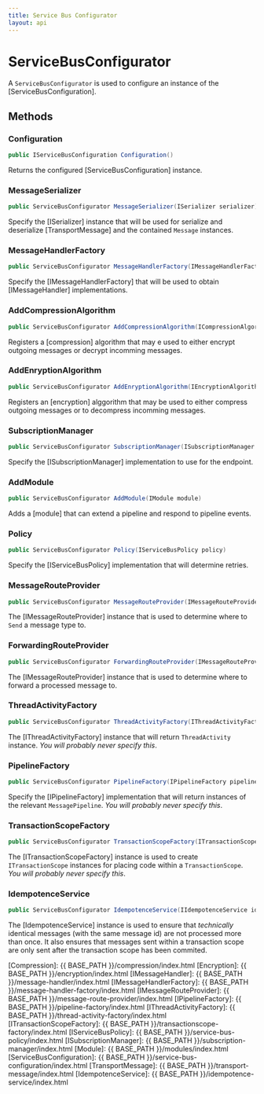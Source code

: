 ```yaml
---
title: Service Bus Configurator
layout: api
---
```

# ServiceBusConfigurator

A `ServiceBusConfigurator` is used to configure an instance of the [ServiceBusConfiguration].

## Methods

### Configuration

``` c#
public IServiceBusConfiguration Configuration()
```

Returns the configured [ServiceBusConfiguration] instance.

### MessageSerializer

``` c#
public ServiceBusConfigurator MessageSerializer(ISerializer serializer)
```

Specify the [ISerializer] instance that will be used for serialize and deserialize [TransportMessage] and the contained `Message` instances.

### MessageHandlerFactory

``` c#
public ServiceBusConfigurator MessageHandlerFactory(IMessageHandlerFactory messageHandlerFactory)
```

Specify the [IMessageHandlerFactory] that will be used to obtain [IMessageHandler] implementations.

### AddCompressionAlgorithm

``` c#
public ServiceBusConfigurator AddCompressionAlgorithm(ICompressionAlgorithm algorithm)
```

Registers a [compression] algorithm that may e used to either encrypt outgoing messages or decrypt incomming messages.

### AddEnryptionAlgorithm

``` c#
public ServiceBusConfigurator AddEnryptionAlgorithm(IEncryptionAlgorithm algorithm)
```

Registers an [encryption] alggorithm that may be used to either compress outgoing messages or to decompress incomming messages.

### SubscriptionManager

``` c#
public ServiceBusConfigurator SubscriptionManager(ISubscriptionManager manager)
```

Specify the [ISubscriptionManager] implementation to use for the endpoint.

### AddModule

``` c#
public ServiceBusConfigurator AddModule(IModule module)
```

Adds a [module] that can extend a pipeline and respond to pipeline events.

### Policy

``` c#
public ServiceBusConfigurator Policy(IServiceBusPolicy policy)
```

Specify the [IServiceBusPolicy] implementation that will determine retries.

### MessageRouteProvider

``` c#
public ServiceBusConfigurator MessageRouteProvider(IMessageRouteProvider messageRouteProvider)
```

The [IMessageRouteProvider] instance that is used to determine where to `Send` a message type to.

### ForwardingRouteProvider

``` c#
public ServiceBusConfigurator ForwardingRouteProvider(IMessageRouteProvider forwardingRouteProvider)
```

The [IMessageRouteProvider] instance that is used to determine where to forward a processed message to.

### ThreadActivityFactory

``` c#
public ServiceBusConfigurator ThreadActivityFactory(IThreadActivityFactory factory)
```

The [IThreadActivityFactory] instance that will return `ThreadActivity` instance.  *You will probably never specify this*. 

### PipelineFactory

``` c#
public ServiceBusConfigurator PipelineFactory(IPipelineFactory pipelineFactory)
```

Specify the [IPipelineFactory] implementation that will return instances of the relevant `MessagePipeline`.  *You will probably never specify this*.

### TransactionScopeFactory

``` c#
public ServiceBusConfigurator TransactionScopeFactory(ITransactionScopeFactory transactionScopeFactory)
```

The [ITransactionScopeFactory] instance is used to create `ITransactionScope` instances for placing code within a `TransactionScope`.  *You will probably never specify this*.

### IdempotenceService

``` c#
public ServiceBusConfigurator IdempotenceService(IIdempotenceService idempotenceService)
```

The [IdempotenceService] instance is used to ensure that *technically* identical messages (with the same message id) are not processed more than once.  It also ensures that messages sent within a transaction scope are only sent after the transaction scope has been commited.

[Compression]: {{ BASE_PATH }}/compression/index.html
[Encryption]: {{ BASE_PATH }}/encryption/index.html
[IMessageHandler]: {{ BASE_PATH }}/message-handler/index.html
[IMessageHandlerFactory]: {{ BASE_PATH }}/message-handler-factory/index.html
[IMessageRouteProvider]: {{ BASE_PATH }}/message-route-provider/index.html
[IPipelineFactory]: {{ BASE_PATH }}/pipeline-factory/index.html
[IThreadActivityFactory]: {{ BASE_PATH }}/thread-activity-factory/index.html
[ITransactionScopeFactory]: {{ BASE_PATH }}/transactionscope-factory/index.html
[IServiceBusPolicy]: {{ BASE_PATH }}/service-bus-policy/index.html
[ISubscriptionManager]: {{ BASE_PATH }}/subscription-manager/index.html
[Module]: {{ BASE_PATH }}/modules/index.html
[ServiceBusConfiguration]: {{ BASE_PATH }}/service-bus-configuration/index.html
[TransportMessage]: {{ BASE_PATH }}/transport-message/index.html
[IdempotenceService]: {{ BASE_PATH }}/idempotence-service/index.html